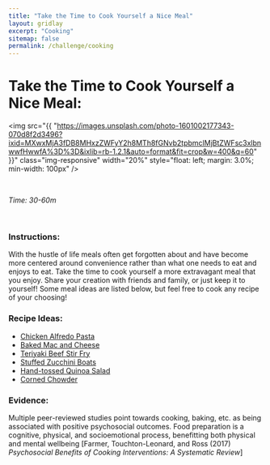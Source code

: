 ```yaml
---
title: "Take the Time to Cook Yourself a Nice Meal"
layout: gridlay
excerpt: "Cooking"
sitemap: false
permalink: /challenge/cooking
---
```



# Take the Time to Cook Yourself a Nice Meal: 

<img src="{{ "https://images.unsplash.com/photo-1601002177343-070d8f2d3496?ixid=MXwxMjA3fDB8MHxzZWFyY2h8MTh8fGNvb2tpbmclMjBtZWFsc3xlbnwwfHwwfA%3D%3D&ixlib=rb-1.2.1&auto=format&fit=crop&w=400&q=60" }}" class="img-responsive" width="20%" style="float: left; margin: 3.0%; min-width: 100px" />

&nbsp;


*Time: 30-60m*

&nbsp;
&nbsp;
&nbsp;

### Instructions:
With the hustle of life meals often get forgotten about and have become more centered around convenience rather than what one needs to eat and enjoys to eat. Take the time to cook yourself a more extravagant meal that you enjoy. Share your creation with friends and family, or just keep it to yourself! Some meal ideas are listed below, but feel free to cook any recipe of your choosing!

### Recipe Ideas:
- <a href="https://tasty.co/recipe/easy-chicken-alfredo-penne" target="_blank">Chicken Alfredo Pasta</a>
- <a href="https://www.momontimeout.com/best-homemade-baked-mac-and-cheese-recipe/" target="_blank">Baked Mac and Cheese</a>
- <a href="https://www.dinneratthezoo.com/teriyaki-beef-stir-fry/" target="_blank">Teriyaki Beef Stir Fry</a>
- <a href="https://www.foodnetwork.com/recipes/nancy-fuller/sausage-stuffed-zucchini-boats-2765700" target="_blank">Stuffed Zucchini Boats</a>
- <a href="https://cookieandkate.com/best-quinoa-salad-recipe/" target="_blank">Hand-tossed Quinoa Salad</a>
- <a href="https://www.thechunkychef.com/hearty-homemade-corn-chowder/" target="_blank">Corned Chowder</a>

### Evidence:
Multiple peer-reviewed studies point towards cooking, baking, etc. as being associated with positive psychosocial outcomes. Food preparation is a cognitive, physical, and socioemotional process, benefitting both physical and mental wellbeing [Farmer, Touchton-Leonard, and Ross (2017) *Psychosocial Benefits of Cooking Interventions: A Systematic Review*]

&nbsp;
&nbsp;
